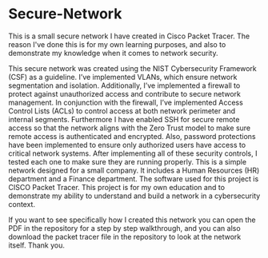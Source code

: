 # Secure-Network
This is a small secure network I have created in Cisco Packet Tracer. The reason I've done this is for my own learning purposes, and also to demonstrate my knowledge when it comes to network security. 

This secure network was created using the NIST Cybersecurity Framework (CSF) as a guideline. I’ve implemented VLANs, which ensure network segmentation and isolation. Additionally, I’ve implemented a firewall to protect against unauthorized access and contribute to secure network management. In conjunction with the firewall, I’ve implemented Access Control Lists (ACLs) to control access at both network perimeter and internal segments. Furthermore I have enabled SSH for secure remote access so that the network aligns with the Zero Trust model to make sure remote access is authenticated and encrypted. Also, password protections have been implemented to ensure only authorized users have access to critical network systems. After implementing all of these security controls, I tested each one to make sure they are running properly. This is a simple network designed for a small company. It includes a Human Resources (HR) department and a Finance department. The software used for this project is CISCO Packet Tracer. This project is for my own education and to demonstrate my ability to understand and build a network in a cybersecurity context.

If you want to see specifically how I created this network you can open the PDF in the repository for a step by step walkthrough, and you can also download the packet tracer file in the repository to look at the network itself. Thank you.
